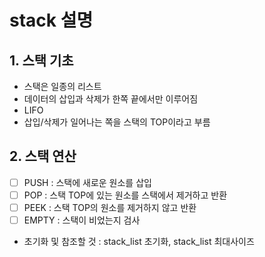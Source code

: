 # stack 설명

## 1. 스택 기초
- 스택은 일종의 리스트
- 데이터의 삽입과 삭제가 한쪽 끝에서만 이루어짐
- LIFO
- 삽입/삭제가 일어나는 쪽을 스택의 TOP이라고 부름

## 2. 스택 연산
- [ ] PUSH : 스택에 새로운 원소를 삽입
- [ ] POP :  스택 TOP에 있는 원소를 스택에서 제거하고 반환
- [ ] PEEK : 스택 TOP의 원소를 제거하지 않고 반환
- [ ] EMPTY : 스택이 비었는지 검사 
- 초기화 및 참조할 것 : stack_list 초기화, stack_list 최대사이즈 

